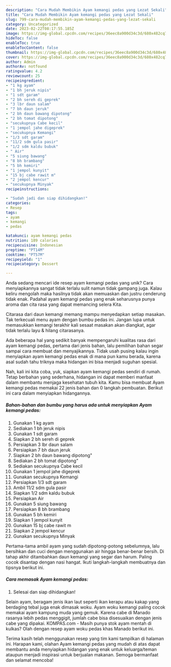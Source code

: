 ```yaml
---
description: "Cara Mudah Membikin Ayam kemangi pedas yang Lezat Sekali"
title: "Cara Mudah Membikin Ayam kemangi pedas yang Lezat Sekali"
slug: 799-cara-mudah-membikin-ayam-kemangi-pedas-yang-lezat-sekali
category: Uncategorized
date: 2023-02-22T08:17:55.185Z
image: https://img-global.cpcdn.com/recipes/36eec8a900d34c3d/680x482cq70/ayam-kemangi-pedas-foto-resep-utama.jpg
hideToc: false
enableToc: true
enableTocContent: false
thumbnail: https://img-global.cpcdn.com/recipes/36eec8a900d34c3d/680x482cq70/ayam-kemangi-pedas-foto-resep-utama.jpg
cover: https://img-global.cpcdn.com/recipes/36eec8a900d34c3d/680x482cq70/ayam-kemangi-pedas-foto-resep-utama.jpg
author: Admin
authorAv: notfound
ratingvalue: 4.2
reviewcount: 25
recipeingredient:
- "1 kg ayam"
- "1 bh jeruk nipis"
- "1 sdt garam"
- "2 bh sereh di geprek"
- "3 lbr daun salam"
- "7 bh daun jeruk"
- "2 bh daun bawang dipotong"
- "2 bh tomat dipotong"
- "secukupnya Cabe kecil"
- "1 jempol jahe digeprek"
- "secukupnya Kemangi"
- "1/3 sdt garam"
- "11/2 sdm gula pasir"
- "1/2 sdm kaldu bubuk"
- " Air"
- "5 siung bawang"
- "8 bh brambang"
- "5 bh kemiri"
- "1 jempol kunyit"
- "15 bj cabe rawit m"
- "2 jempol kencur"
- "secukupnya Minyak"
recipeinstructions:

- "Sudah jadi dan siap dihidangkan!"
categories:
- Resep
tags:
- ayam
- kemangi
- pedas

katakunci: ayam kemangi pedas 
nutrition: 189 calories
recipecuisine: Indonesian
preptime: "PT14M"
cooktime: "PT57M"
recipeyield: "1"
recipecategory: Dessert

---
```





Anda sedang mencari ide resep ayam kemangi pedas yang unik? Cara menyiapkannya sangat tidak terlalu sulit namun tidak gampang juga. Kalau keliru mengolah maka hasilnya tidak akan memuaskan dan justru cenderung tidak enak. Padahal ayam kemangi pedas yang enak seharusnya punya aroma dan cita rasa yang dapat memancing selera Kita.





Citarasa dari daun kemangi memang mampu menyedapkan setiap masakan. Tak terkecuali menu ayam dengan bumbu pedas ini. Jangan lupa untuk memasukkan kemangi terakhir kali sesaat masakan akan diangkat, agar tidak terlalu layu &amp; hilang citarasanya.

Ada beberapa hal yang sedikit banyak mempengaruhi kualitas rasa dari ayam kemangi pedas, pertama dari jenis bahan, lalu pemilihan bahan segar sampai cara membuat dan menyajikannya. Tidak usah pusing kalau ingin menyiapkan ayam kemangi pedas enak di mana pun kamu berada, karena asal sudah tahu triknya maka hidangan ini bisa menjadi suguhan spesial.






Nah, kali ini kita coba, yuk, siapkan ayam kemangi pedas sendiri di rumah. Tetap berbahan yang sederhana, hidangan ini dapat memberi manfaat dalam membantu menjaga kesehatan tubuh kita. Kamu bisa membuat Ayam kemangi pedas memakai 22 jenis bahan dan 0 langkah pembuatan. Berikut ini cara dalam menyiapkan hidangannya.

<!--inarticleads1-->

##### Bahan-bahan dan bumbu yang harus ada untuk menyiapkan Ayam kemangi pedas:

1. Gunakan 1 kg ayam
1. Sediakan 1 bh jeruk nipis
1. Gunakan 1 sdt garam
1. Siapkan 2 bh sereh di geprek
1. Persiapkan 3 lbr daun salam
1. Persiapkan 7 bh daun jeruk
1. Siapkan 2 bh daun bawang dipotong&#34;
1. Sediakan 2 bh tomat dipotong&#34;
1. Sediakan secukupnya Cabe kecil
1. Gunakan 1 jempol jahe digeprek
1. Gunakan secukupnya Kemangi
1. Persiapkan 1/3 sdt garam
1. Ambil 11/2 sdm gula pasir
1. Siapkan 1/2 sdm kaldu bubuk
1. Persiapkan  Air
1. Gunakan 5 siung bawang
1. Persiapkan 8 bh brambang
1. Gunakan 5 bh kemiri
1. Siapkan 1 jempol kunyit
1. Gunakan 15 bj cabe rawit m
1. Siapkan 2 jempol kencur
1. Gunakan secukupnya Minyak


Pertama-tama ambil ayam yang sudah dipotong-potong sebelumnya, lalu bersihkan dan cuci dengan menggunakan air hingga benar-benar bersih. Di tahap akhir ditambahkan daun kemangi yang segar dan harum. Paling cocok disantap dengan nasi hangat. Ikuti langkah-langkah membuatnya dan tipsnya berikut ini. 

<!--inarticleads2-->

##### Cara memasak Ayam kemangi pedas:


1. Selesai dan siap dihidangkan!

Selain ayam, beragam jenis ikan laut seperti ikan kerapu atau kakap yang berdaging tebal juga enak dimasak woku. Ayam woku kemangi paling cocok memakai ayam kampung muda yang gemuk. Karena cabe di Manado rasanya lebih pedas menggigit, jumlah cabe bisa disesuaikan dengan jenis cabe yang dipakai. KOMPAS.com - Masih punya stok ayam mentah di kulkas? Olah dengan resep ayam woku pedas khas Manado berikut ini. 

Terima kasih telah menggunakan resep yang tim kami tampilkan di halaman ini. Harapan kami, olahan Ayam kemangi pedas yang mudah di atas dapat membantu anda menyiapkan hidangan yang enak untuk keluarga/teman ataupun menjadi inspirasi untuk berjualan makanan. Semoga bermanfaat dan selamat mencoba!
